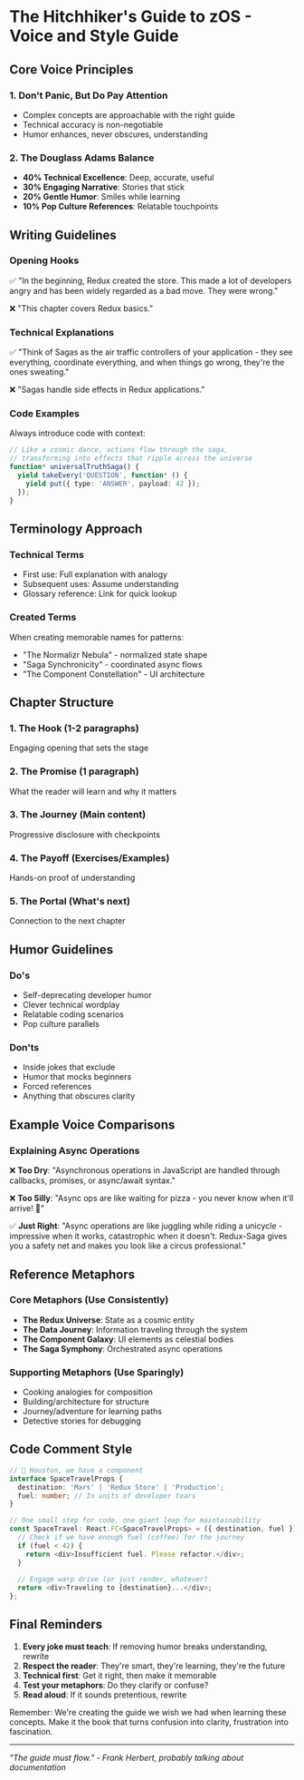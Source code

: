 # The Hitchhiker's Guide to zOS - Voice and Style Guide

## Core Voice Principles

### 1. Don't Panic, But Do Pay Attention
- Complex concepts are approachable with the right guide
- Technical accuracy is non-negotiable
- Humor enhances, never obscures, understanding

### 2. The Douglass Adams Balance
- **40% Technical Excellence**: Deep, accurate, useful
- **30% Engaging Narrative**: Stories that stick
- **20% Gentle Humor**: Smiles while learning
- **10% Pop Culture References**: Relatable touchpoints

## Writing Guidelines

### Opening Hooks
✅ "In the beginning, Redux created the store. This made a lot of developers angry and has been widely regarded as a bad move. They were wrong."

❌ "This chapter covers Redux basics."

### Technical Explanations
✅ "Think of Sagas as the air traffic controllers of your application - they see everything, coordinate everything, and when things go wrong, they're the ones sweating."

❌ "Sagas handle side effects in Redux applications."

### Code Examples
Always introduce code with context:
```typescript
// Like a cosmic dance, actions flow through the saga,
// transforming into effects that ripple across the universe
function* universalTruthSaga() {
  yield takeEvery('QUESTION', function* () {
    yield put({ type: 'ANSWER', payload: 42 });
  });
}
```

## Terminology Approach

### Technical Terms
- First use: Full explanation with analogy
- Subsequent uses: Assume understanding
- Glossary reference: Link for quick lookup

### Created Terms
When creating memorable names for patterns:
- "The Normalizr Nebula" - normalized state shape
- "Saga Synchronicity" - coordinated async flows
- "The Component Constellation" - UI architecture

## Chapter Structure

### 1. The Hook (1-2 paragraphs)
Engaging opening that sets the stage

### 2. The Promise (1 paragraph)
What the reader will learn and why it matters

### 3. The Journey (Main content)
Progressive disclosure with checkpoints

### 4. The Payoff (Exercises/Examples)
Hands-on proof of understanding

### 5. The Portal (What's next)
Connection to the next chapter

## Humor Guidelines

### Do's
- Self-deprecating developer humor
- Clever technical wordplay
- Relatable coding scenarios
- Pop culture parallels

### Don'ts
- Inside jokes that exclude
- Humor that mocks beginners
- Forced references
- Anything that obscures clarity

## Example Voice Comparisons

### Explaining Async Operations

❌ **Too Dry**: "Asynchronous operations in JavaScript are handled through callbacks, promises, or async/await syntax."

❌ **Too Silly**: "Async ops are like waiting for pizza - you never know when it'll arrive! 🍕"

✅ **Just Right**: "Async operations are like juggling while riding a unicycle - impressive when it works, catastrophic when it doesn't. Redux-Saga gives you a safety net and makes you look like a circus professional."

## Reference Metaphors

### Core Metaphors (Use Consistently)
- **The Redux Universe**: State as a cosmic entity
- **The Data Journey**: Information traveling through the system
- **The Component Galaxy**: UI elements as celestial bodies
- **The Saga Symphony**: Orchestrated async operations

### Supporting Metaphors (Use Sparingly)
- Cooking analogies for composition
- Building/architecture for structure
- Journey/adventure for learning paths
- Detective stories for debugging

## Code Comment Style

```typescript
// 🚀 Houston, we have a component
interface SpaceTravelProps {
  destination: 'Mars' | 'Redux Store' | 'Production';
  fuel: number; // In units of developer tears
}

// One small step for code, one giant leap for maintainability
const SpaceTravel: React.FC<SpaceTravelProps> = ({ destination, fuel }) => {
  // Check if we have enough fuel (coffee) for the journey
  if (fuel < 42) {
    return <div>Insufficient fuel. Please refactor.</div>;
  }
  
  // Engage warp drive (or just render, whatever)
  return <div>Traveling to {destination}...</div>;
};
```

## Final Reminders

1. **Every joke must teach**: If removing humor breaks understanding, rewrite
2. **Respect the reader**: They're smart, they're learning, they're the future
3. **Technical first**: Get it right, then make it memorable
4. **Test your metaphors**: Do they clarify or confuse?
5. **Read aloud**: If it sounds pretentious, rewrite

Remember: We're creating the guide we wish we had when learning these concepts. Make it the book that turns confusion into clarity, frustration into fascination.

---
*"The guide must flow." - Frank Herbert, probably talking about documentation*